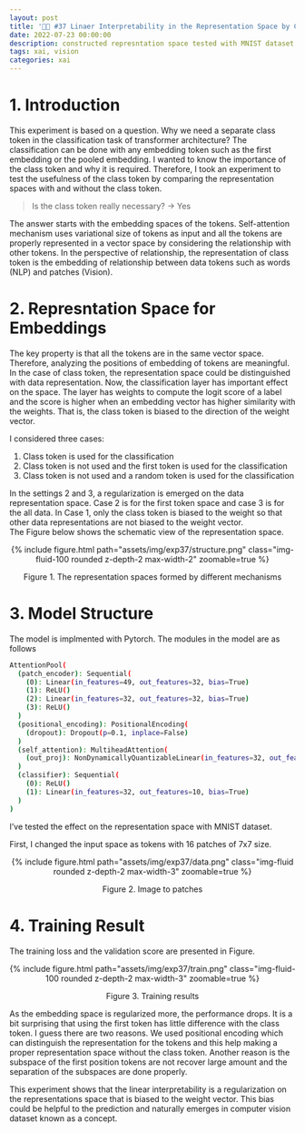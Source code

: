 ```yaml
---
layout: post
title: '👩‍🚀 #37 Linaer Interpretability in the Representation Space by Classficiation Logit'
date: 2022-07-23 00:00:00
description: constructed represntation space tested with MNIST dataset. 
tags: xai, vision
categories: xai
---
```


# 1. Introduction

This experiment is based on a question. Why we need a separate class token in the classification task of transformer architecture? The classification can be done with any embedding token such as the first embedding or the pooled embedding. I wanted to know the importance of the class token and why it is required.  Therefore, I took an experiment to test the usefulness of the class token by comparing the representation spaces with and without the class token. 


<blockquote>
Is the class token really necessary? -> Yes 
</blockquote>

The answer starts with the embedding spaces of the tokens. Self-attention mechanism uses variational size of tokens as input and all the tokens are properly represented in a vector space by considering the relationship with other tokens. In the perspective of relationship, the representation of class token is the embedding of relationship between data tokens such as words (NLP) and patches (Vision). 


# 2. Represntation Space for Embeddings

The key property is that all the tokens are in the same vector space.  Therefore, analyzing the positions of embedding of tokens are meaningful. In the case of class token, the representation space could be distinguished with data representation. Now, the classification layer has important effect on the space. The layer has weights to compute the logit score of a label and the score is higher when an embedding vector has higher similarity with the weights. That is, the class token is biased to the direction of the weight vector. 

I considered three cases:
1.	Class token is used for the classification
2.	Class token is not used and the first token is used for the classification 
3.	Class token is not used and a random token is used for the classification 

In the settings 2 and 3, a regularization is emerged on the data representation space. Case 2 is for the first token space and case 3 is for the all data. In Case 1, only the class token is biased to the weight so that other data representations are not biased to the weight vector.  
The Figure below shows the schematic view of the representation space. 

<center>
<div class="w-100">    
        {% include figure.html path="assets/img/exp37/structure.png" class="img-fluid-100 rounded z-depth-2 max-width-2" zoomable=true %}
</div>
<p> Figure 1. The representation spaces formed by different mechanisms </p>
</center>



# 3. Model Structure

The model is implmented with Pytorch. The modules in the model are as follows

```bash
AttentionPool(
  (patch_encoder): Sequential(
    (0): Linear(in_features=49, out_features=32, bias=True)
    (1): ReLU()
    (2): Linear(in_features=32, out_features=32, bias=True)
    (3): ReLU()
  )
  (positional_encoding): PositionalEncoding(
    (dropout): Dropout(p=0.1, inplace=False)
  )
  (self_attention): MultiheadAttention(
    (out_proj): NonDynamicallyQuantizableLinear(in_features=32, out_features=32, bias=True)
  )
  (classifier): Sequential(
    (0): ReLU()
    (1): Linear(in_features=32, out_features=10, bias=True)
  )
)

```


I’ve tested the effect on the representation space with MNIST dataset. 

First, I changed the input space as tokens with 16 patches of 7x7 size. 


<center>
<div class="row mt-3">
        {% include figure.html path="assets/img/exp37/data.png" class="img-fluid rounded z-depth-2 max-width-3" zoomable=true %}
</div>
<p> Figure 2. Image to patches </p>
</center>


# 4. Training Result


The training loss and the validation score are presented in Figure. 

<center>
<div class="row mt-3">
        {% include figure.html path="assets/img/exp37/train.png" class="img-fluid-100 rounded z-depth-2 max-width-3" zoomable=true %}
</div>
<p> Figure 3. Training results </p>
</center>


As the embedding space is regularized more, the performance drops. It is a bit surprising that using the first token has little difference with the class token. I guess there are two reasons. We used positional encoding which can distinguish the representation for the tokens and this help making a proper representation space without the class token. Another reason is the subspace of the first position tokens are not recover large amount and the separation of the subspaces are done properly. 

This experiment shows that the linear interpretability is a regularization on the representations space that is biased to the weight vector.  This bias could be helpful to the prediction and naturally emerges in computer vision dataset known as a concept. 

